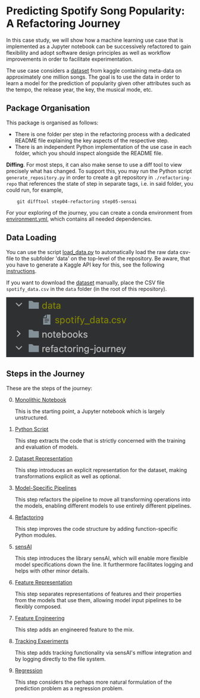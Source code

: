 # Predicting Spotify Song Popularity: A Refactoring Journey

In this case study, we will show how a machine learning use case that is implemented
as a Jupyter notebook can be successively refactored to gain flexibility and
adopt software design principles as well as workflow improvements in order
to facilitate experimentation.

The use case considers a [dataset](https://www.kaggle.com/datasets/notshrirang/spotify-million-song-dataset) from kaggle containing meta-data on approximately one million songs.
The goal is to use the data in order to learn a model for the prediction of popularity given other attributes such as the tempo, the release year, the key, the musical mode, etc.

## Package Organisation

This package is organised as follows:
 * There is one folder per step in the refactoring process with a dedicated README file explaining the key aspects of the respective step.
 * There is an independent Python implementation of the use case in each folder, which you should inspect alongside the README file.  
   
**Diffing**. For most steps, it can also make sense to use a diff tool to view precisely what has changed. To support this, you may run the Python script 
`generate_repository.py` in order to create a git repository in `./refactoring-repo` that references the state of step in separate tags, i.e. in said folder, you could run, for example,
   
        git difftool step04-refactoring step05-sensai

For your exploring of the journey, you can create a conda environment from [environment.yml](../environment.yml), which
contains all needed dependencies.

## Data Loading
You can use the script [load_data.py](../scripts/load_data.py) to automatically load the raw data csv-file to the subfolder
'data' on the top-level of the repository. Be aware, that you have to generate a Kaggle API key for this, see the following 
[instructions](https://www.kaggle.com/docs/api).

If you want to download the [dataset](https://www.kaggle.com/datasets/notshrirang/spotify-million-song-dataset) manually,
place the CSV file `spotify_data.csv` in the `data` folder (in the root of this repository).

![data_folder](data_folder.png)

## Steps in the Journey

These are the steps of the journey:

0. [Monolithic Notebook](step00-monolithic-notebook/README.md)
   
   This is the starting point, a Jupyter notebook which is largely unstructured.  
   
1. [Python Script](step01-python-script/README.md)

   This step extracts the code that is strictly concerned with the training and evaluation of models.

2. [Dataset Representation](step02-dataset-representation/README.md)

   This step introduces an explicit representation for the dataset, making transformations explicit as well as optional.

3. [Model-Specific Pipelines](step03-model-specific-pipelines/README.md)

   This step refactors the pipeline to move all transforming operations into the models, enabling different models to use entirely different pipelines.

4. [Refactoring](step04-refactoring/README.md)

   This step improves the code structure by adding function-specific Python modules.

5. [sensAI](step05-sensai/README.md)

   This step introduces the library sensAI, which will enable more flexible model specifications down the line.
   It furthermore facilitates logging and helps with other minor details.

6. [Feature Representation](step06-feature-representation/README.md)

   This step separates representations of features and their properties from the models that use them, allowing
   model input pipelines to be flexibly composed.

7. [Feature Engineering](step07-feature-engineering/README.md)

   This step adds an engineered feature to the mix.

8. [Tracking Experiments](step08-tracking-experiments/README.md)

   This step adds tracking functionality via sensAI's mlflow integration and by logging directly to the file system.

9. [Regression](step09-regression/README.md)

   This step considers the perhaps more natural formulation of the prediction problem as a regression problem.